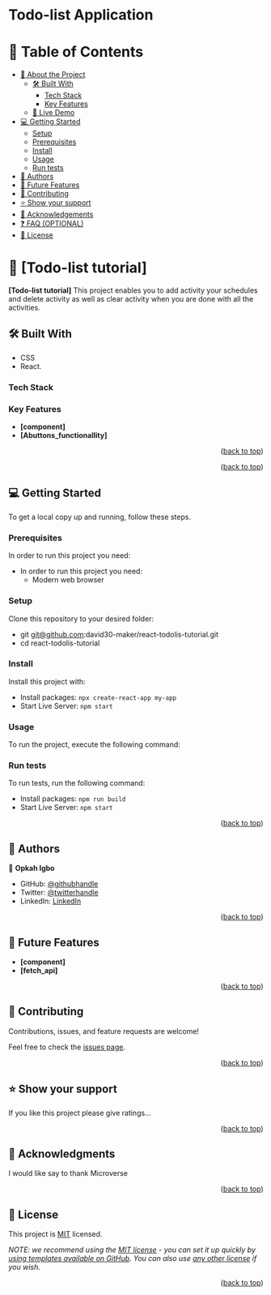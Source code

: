 # Todo-list Application

# 📗 Table of Contents

- [📖 About the Project](#about-project)
  - [🛠 Built With](#built-with)
    - [Tech Stack](#tech-stack)
    - [Key Features](#key-features)
  - [🚀 Live Demo](#live-demo)
- [💻 Getting Started](#getting-started)
  - [Setup](#setup)
  - [Prerequisites](#prerequisites)
  - [Install](#install)
  - [Usage](#usage)
  - [Run tests](#run-tests)
- [👥 Authors](#authors)
- [🔭 Future Features](#future-features)
- [🤝 Contributing](#contributing)
- [⭐️ Show your support](#support)
- [🙏 Acknowledgements](#acknowledgements)
- [❓ FAQ (OPTIONAL)](#faq)
- [📝 License](#license)

# 📖 [Todo-list tutorial] <a name="about-project"></a>

**[Todo-list tutorial]**
This project enables you to add activity your schedules and delete activity as well as clear activity when you are done with all the activities.

## 🛠 Built With <a name="built-with"></a>

- CSS
- React.

### Tech Stack <a name="tech-stack"></a>

### Key Features <a name="key-features"></a>

- **[component]**
- **[Abuttons_functionallity]**

<p align="right">(<a href="#readme-top">back to top</a>)</p>

<p align="right">(<a href="#readme-top">back to top</a>)</p>

## 💻 Getting Started <a name="getting-started"></a>

To get a local copy up and running, follow these steps.

### Prerequisites

In order to run this project you need:

- In order to run this project you need:
  - Modern web browser

### Setup

Clone this repository to your desired folder:

- git git@github.com:david30-maker/react-todolis-tutorial.git
- cd react-todolis-tutorial

### Install

Install this project with:

- Install packages: `npx create-react-app my-app`
- Start Live Server: `npm start`

### Usage

To run the project, execute the following command:

### Run tests

To run tests, run the following command:

- Install packages: `npm run build`
- Start Live Server: `npm start`

<p align="right">(<a href="#readme-top">back to top</a>)</p>

## 👥 Authors <a name="authors"></a>

👤 **Opkah Igbo**

- GitHub: [@githubhandle](https://github.com/david30-maker)
- Twitter: [@twitterhandle](https://twitter.com/davidigbo)
- LinkedIn: [LinkedIn](https://linkedin.com/in/dvid-igbo-464196184/)

<p align="right">(<a href="#readme-top">back to top</a>)</p>

<!-- FUTURE FEATURES -->

## 🔭 Future Features <a name="future-features"></a>

- **[component]**
- **[fetch_api]**

<p align="right">(<a href="#readme-top">back to top</a>)</p>

<!-- CONTRIBUTING -->

## 🤝 Contributing <a name="contributing"></a>

Contributions, issues, and feature requests are welcome!

Feel free to check the [issues page](../../issues/).

<p align="right">(<a href="#readme-top">back to top</a>)</p>

<!-- SUPPORT -->

## ⭐️ Show your support <a name="support"></a>

If you like this project please give ratings...

<p align="right">(<a href="#readme-top">back to top</a>)</p>

<!-- ACKNOWLEDGEMENTS -->

## 🙏 Acknowledgments <a name="acknowledgements"></a>

I would like say to thank Microverse

<p align="right">(<a href="#readme-top">back to top</a>)</p>

<!-- LICENSE -->

## 📝 License <a name="license"></a>

This project is [MIT](./LICENSE) licensed.

_NOTE: we recommend using the [MIT license](https://choosealicense.com/licenses/mit/) - you can set it up quickly by [using templates available on GitHub](https://docs.github.com/en/communities/setting-up-your-project-for-healthy-contributions/adding-a-license-to-a-repository). You can also use [any other license](https://choosealicense.com/licenses/) if you wish._

<p align="right">(<a href="#readme-top">back to top</a>)</p>

